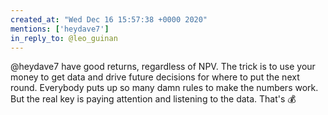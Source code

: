 ```yaml
---
created_at: "Wed Dec 16 15:57:38 +0000 2020"
mentions: ['heydave7']
in_reply_to: @leo_guinan
---
```


@heydave7 have good returns, regardless of NPV. The trick is to use your money to get data and drive future decisions for where to put the next round. Everybody puts up so many damn rules to make the numbers work. But the real key is paying attention and listening to the data. That's 💰